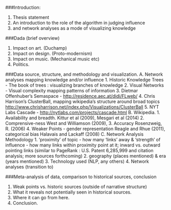 ###Introduction:
  1. Thesis statement
  2. An introduction to the role of the algorithm in judging influence
  3. and network analyses as a mode of visualizing knowledge

###Dada (brief overview)
  1. Impact on art. (Duchamp)
  2. Impact on design. (Proto-modernism)
  3. Impact on music. (Mechanical music etc)
  4. Politics.

###Data source, structure, and methodology and visualization.
  A. Network analyses mapping knowledge and/or influence
      1. Historic Knowledge Trees - The book of trees : visualizing branches of knowledge
      2. Visual Networks - Visual complexity mapping patterns of information
      3. Dietmar Offenhuber’s Semaspace - http://residence.aec.at/didi/FLweb/
      4. Chris Harrison’s ClusterBall, mapping wikipedia’s structure around broad topics http://www.chrisharrison.net/index.php/Visualizations/ClusterBall
      5. NYT Labs Cascade - http://nytlabs.com/projects/cascade.html
  B. Wikipedia.
      1. Availability and breadth. Kittur et al (2009), Mesgari et al (2014)
      2. Comprensive-ness West and Williamson (2009),
      3. Accuracy Rosenzweig, R. (2006)
      4. Weaker Points - gender representation Reagle and Rhue (2011), categorical bias Halavais and Lackaff (2008)
  C. Network Analysis Methodology
      1. ‘proximity’ of topic - how many ‘links’ away & ‘strength’ of influence - how many links within proximity point at it; inward vs. outward pointing links (similar to PageRank : U.S. Patent 6,285,999 and citation analysis; more sources forthcoming)
      2. geography (places mentioned) & era (years mentioned)
      3. Technology used (NLP, any others)
      4. Network analyses (transition to)

###Meta-analysis of data, comparison to historical sources, conclusion
  1. Weak points vs. historic sources (outside of narrative structure)
  2. What it reveals not potentially seen in historical sources.
  3. Where it can go from here.
  4. Conclusion.
